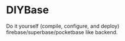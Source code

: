 # DIYBase
Do it yourself (compile, configure, and deploy) firebase/superbase/pocketbase like backend.
